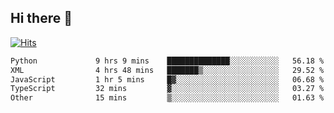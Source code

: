 ## Hi there 👋

<!--
**alihaqberdi/alihaqberdi** is a ✨ _special_ ✨ repository because its `README.md` (this file) appears on your GitHub profile.

Here are some ideas to get you started:

- 🔭 I’m currently working on ...
- 🌱 I’m currently learning ...
- 👯 I’m looking to collaborate on ...
- 🤔 I’m looking for help with ...
- 💬 Ask me about ...
- 📫 How to reach me: ...
- 😄 Pronouns: ...
- ⚡ Fun fact: ...
-->

[![Hits](https://hits.sh/github.com/alihaqberdi.svg)](https://hits.sh/github.com/alihaqberdi/)

<!--START_SECTION:waka-->

```txt
Python             9 hrs 9 mins    ██████████████░░░░░░░░░░░   56.18 %
XML                4 hrs 48 mins   ███████▒░░░░░░░░░░░░░░░░░   29.52 %
JavaScript         1 hr 5 mins     █▓░░░░░░░░░░░░░░░░░░░░░░░   06.68 %
TypeScript         32 mins         ▓░░░░░░░░░░░░░░░░░░░░░░░░   03.27 %
Other              15 mins         ▒░░░░░░░░░░░░░░░░░░░░░░░░   01.63 %
```

<!--END_SECTION:waka-->
